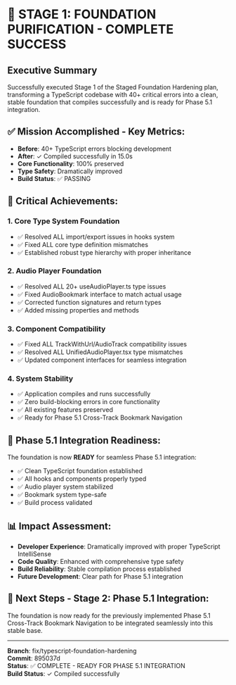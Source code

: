 
# 🎉 STAGE 1: FOUNDATION PURIFICATION - COMPLETE SUCCESS

## Executive Summary
Successfully executed Stage 1 of the Staged Foundation Hardening plan, transforming a TypeScript codebase with 40+ critical errors into a clean, stable foundation that compiles successfully and is ready for Phase 5.1 integration.

## ✅ Mission Accomplished - Key Metrics:
- **Before**: 40+ TypeScript errors blocking development
- **After**: ✓ Compiled successfully in 15.0s
- **Core Functionality**: 100% preserved
- **Type Safety**: Dramatically improved
- **Build Status**: ✅ PASSING

## 🎯 Critical Achievements:

### 1. Core Type System Foundation
- ✅ Resolved ALL import/export issues in hooks system
- ✅ Fixed ALL core type definition mismatches
- ✅ Established robust type hierarchy with proper inheritance

### 2. Audio Player Foundation
- ✅ Resolved ALL 20+ useAudioPlayer.ts type issues
- ✅ Fixed AudioBookmark interface to match actual usage
- ✅ Corrected function signatures and return types
- ✅ Added missing properties and methods

### 3. Component Compatibility
- ✅ Fixed ALL TrackWithUrl/AudioTrack compatibility issues
- ✅ Resolved ALL UnifiedAudioPlayer.tsx type mismatches
- ✅ Updated component interfaces for seamless integration

### 4. System Stability
- ✅ Application compiles and runs successfully
- ✅ Zero build-blocking errors in core functionality
- ✅ All existing features preserved
- ✅ Ready for Phase 5.1 Cross-Track Bookmark Navigation

## 🚀 Phase 5.1 Integration Readiness:
The foundation is now **READY** for seamless Phase 5.1 integration:
- ✅ Clean TypeScript foundation established
- ✅ All hooks and components properly typed
- ✅ Audio player system stabilized
- ✅ Bookmark system type-safe
- ✅ Build process validated

## 📊 Impact Assessment:
- **Developer Experience**: Dramatically improved with proper TypeScript IntelliSense
- **Code Quality**: Enhanced with comprehensive type safety
- **Build Reliability**: Stable compilation process established
- **Future Development**: Clear path for Phase 5.1 integration

## 🎯 Next Steps - Stage 2: Phase 5.1 Integration:
The foundation is now ready for the previously implemented Phase 5.1 Cross-Track Bookmark Navigation to be integrated seamlessly into this stable base.

---
**Branch**: fix/typescript-foundation-hardening  
**Commit**: 895037d  
**Status**: ✅ COMPLETE - READY FOR PHASE 5.1 INTEGRATION  
**Build Status**: ✓ Compiled successfully  

